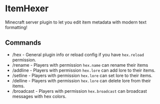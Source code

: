 # ItemHexer
Minecraft server plugin to let you edit item metadata with modern text formatting!

## Commands
- /hex - General plugin info or reload config if you have `hex.reload` permission.
- /rename - Players with permission `hex.name` can rename their items
- /addline - Players with permission `hex.lore` can add lore to their items.
- /setline - Players with permission `hex.lore` can set lore to their items.
- /delline - Players with permission `hex.lore` can delete lore from their items.
- /broadcast - Players with permission `hex.broadcast` can broadcast messages with hex colors.
